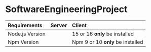# SoftwareEngineeringProject

| Requirements    | Server | Client                               |
| :-------------- | :----- | :----------------------------------- |
| Node.js Version |        | 15 or 16 <b>only</b> be installed    |
| Npm Version     |        | Npm 9 or 10 <b>only</b> be installed |
